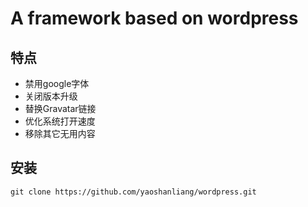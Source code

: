 # A framework based on wordpress

## 特点

 * 禁用google字体
 * 关闭版本升级
 * 替换Gravatar链接
 * 优化系统打开速度
 * 移除其它无用内容
 
 
## 安装
 
    git clone https://github.com/yaoshanliang/wordpress.git